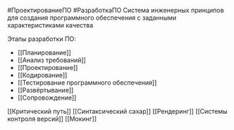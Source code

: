 #ПроектированиеПО #РазработкаПО 
Система инженерных принципов для создания программного обеспечения с заданными характеристиками качества

Этапы разработки ПО:
- [[Планирование]]
- [[Анализ требований]]
- [[Проектирование]]
- [[Кодирование]]
- [[Тестирование программного обеспечения]]
- [[Развёртывание]]
- [[Сопровождение]]

[[Критический путь]]
[[Синтаксический сахар]]
[[Рендеринг]]
[[Системы контроля версий]]
[[Мокинг]]